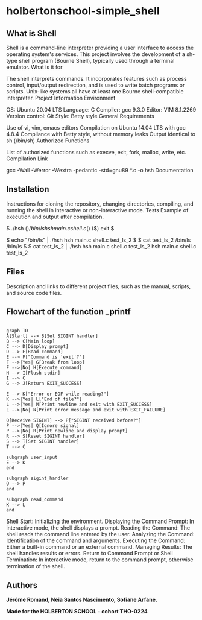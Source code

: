 # holbertonschool-simple_shell


## What is Shell

Shell is a command-line interpreter providing a user interface to access the operating system's services. This project involves the development of a sh-type shell program (Bourne Shell), typically used through a terminal emulator.
What is it for

The shell interprets commands. It incorporates features such as process control, input/output redirection, and is used to write batch programs or scripts. Unix-like systems all have at least one Bourne shell-compatible interpreter.
Project Information
Environment

OS: Ubuntu 20.04 LTS
Language: C
Compiler: gcc 9.3.0
Editor: VIM 8.1.2269
Version control: Git
Style: Betty style
General Requirements

Use of vi, vim, emacs editors
Compilation on Ubuntu 14.04 LTS with gcc 4.8.4
Compliance with Betty style, without memory leaks
Output identical to sh (/bin/sh)
Authorized Functions

List of authorized functions such as execve, exit, fork, malloc, write, etc.
Compilation Link

gcc -Wall -Werror -Wextra -pedantic -std=gnu89 *.c -o hsh
Documentation

## Installation
Instructions for cloning the repository, changing directories, compiling, and running the shell in interactive or non-interactive mode.
Tests
Example of execution and output after compilation.

$ ./hsh
($) /bin/ls
hsh main.c shell.c
($)
($) exit
$

$ echo "/bin/ls" | ./hsh
hsh main.c shell.c test_ls_2
$
$ cat test_ls_2
/bin/ls
/bin/ls
$
$ cat test_ls_2 | ./hsh
hsh main.c shell.c test_ls_2
hsh main.c shell.c test_ls_2

## Files

Description and links to different project files, such as the manual, scripts, and source code files.

## Flowchart of the function _printf

```mermaid

graph TD
A[Start] --> B[Set SIGINT handler]
B --> C[Main loop]
C --> D[Display prompt]
D --> E[Read command]
E --> F["Command is 'exit'?"]
F -->|Yes| G[Break from loop]
F -->|No| H[Execute command]
H --> I[Flush stdin]
I --> C
G --> J[Return EXIT_SUCCESS]

E --> K["Error or EOF while reading?"]
K -->|Yes| L["End of file?"]
L -->|Yes| M[Print newline and exit with EXIT_SUCCESS]
L -->|No| N[Print error message and exit with EXIT_FAILURE]

O[Receive SIGINT] --> P["SIGINT received before?"]
P -->|Yes| Q[Ignore signal]
P -->|No| R[Print newline and display prompt]
R --> S[Reset SIGINT handler]
S --> T[Set SIGINT handler]
T --> C

subgraph user_input
E --> K
end

subgraph sigint_handler
O --> P
end

subgraph read_command
K --> L
end

```

Shell Start: Initializing the environment.
Displaying the Command Prompt: In interactive mode, the shell displays a prompt.
Reading the Command: The shell reads the command line entered by the user.
Analyzing the Command: Identification of the command and arguments.
Executing the Command: Either a built-in command or an external command.
Managing Results: The shell handles results or errors.
Return to Command Prompt or Shell Termination: In interactive mode, return to the command prompt, otherwise termination of the shell.

## Authors
**Jérôme Romand, Néia Santos Nascimento, Sofiane Arfane.**
<br>

**Made for the HOLBERTON SCHOOL - cohort THO-0224**
